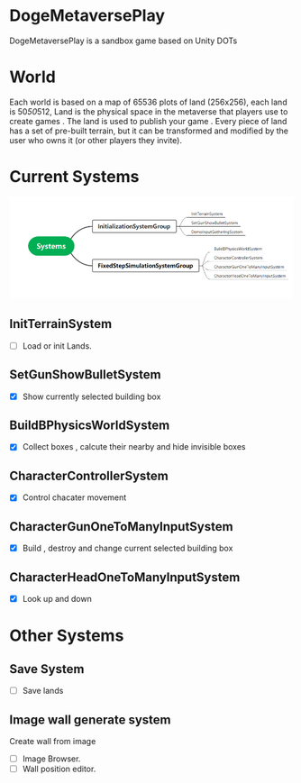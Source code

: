 # DogeMetaversePlay
DogeMetaversePlay is a  sandbox  game based on Unity DOTs

# World
Each world is based on a map of 65536 plots of land (256x256), each land is 50*50*512, Land is the physical space in the metaverse that players use to create games . The land is used to publish your game . Every piece of land has a set of pre-built terrain, but it can be transformed and modified by the user who owns it (or other players they invite). 

# Current Systems
![Screenshot](./Docs/Images/systems.png)

## InitTerrainSystem
- [ ] Load or init Lands.

## SetGunShowBulletSystem
- [x] Show currently selected building box

## BuildBPhysicsWorldSystem
- [x] Collect boxes , calcute their nearby and hide invisible boxes 

## CharacterControllerSystem
- [x] Control chacater movement 

## CharacterGunOneToManyInputSystem
- [x] Build , destroy and change current selected building box

## CharacterHeadOneToManyInputSystem
- [x] Look up and down

# Other Systems

## Save System
- [ ] Save lands

## Image wall generate system
Create wall from image
- [ ] Image Browser.
- [ ] Wall position editor.
